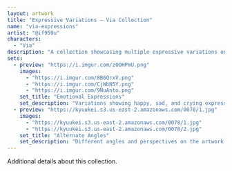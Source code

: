 ```yaml
---
layout: artwork
title: "Expressive Variations – Via Collection"
name: "via-expressions"
artist: "@if959u"
characters:
  - "Via"
description: "A collection showcasing multiple expressive variations on Via's artwork."
sets:
  - preview: "https://i.imgur.com/zOOHPmU.png"
    images:
      - "https://i.imgur.com/8B6QrxV.png"
      - "https://i.imgur.com/CjWbN5Y.png"
      - "https://i.imgur.com/9NuAnto.png"
    set_title: "Emotional Expressions"
    set_description: "Variations showing happy, sad, and crying expressions."
  - preview: "https://kyuukei.s3.us-east-2.amazonaws.com/0078/1.jpg"
    images:
      - "https://kyuukei.s3.us-east-2.amazonaws.com/0078/1.jpg"
      - "https://kyuukei.s3.us-east-2.amazonaws.com/0078/2.jpg"
    set_title: "Alternate Angles"
    set_description: "Different angles and perspectives on the artwork."
---
```

Additional details about this collection.
